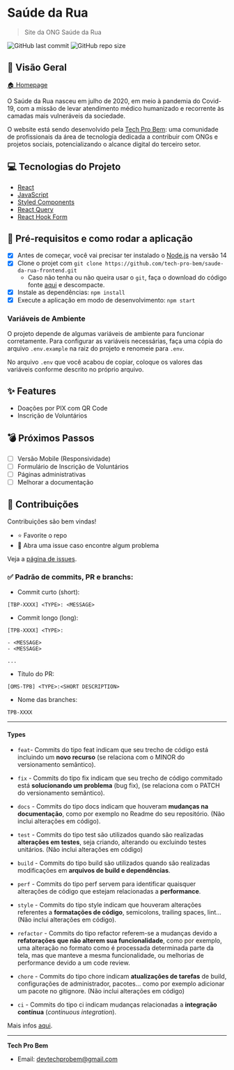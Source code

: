 # Saúde da Rua

> Site da ONG Saúde da Rua

![GitHub last commit](https://img.shields.io/github/last-commit/tech-pro-bem/saude-da-rua-frontend)
![GitHub repo size](https://img.shields.io/github/repo-size/tech-pro-bem/saude-da-rua-frontend)

## :telescope: Visão Geral

[🏠 Homepage](https://www.saudedarua.org/)

O Saúde da Rua nasceu em julho de 2020, em meio à pandemia do Covid-19, com a missão de levar atendimento médico humanizado e recorrente às camadas mais vulneráveis da sociedade.

O website está sendo desenvolvido pela [Tech Pro Bem](https://techprobem.com.br): uma comunidade de profissionais da área de tecnologia dedicada a contribuir com ONGs e projetos sociais, potencializando o alcance digital do terceiro setor.

## :computer: Tecnologias do Projeto

- [React](https://reactjs.org)
- [JavaScript](https://www.javascript.com//)
- [Styled Components](https://styled-components.com/)
- [React Query](https://react-query.tanstack.com/)
- [React Hook Form](https://react-hook-form.com/)

## :wrench: Pré-requisitos e como rodar a aplicação

- [x] Antes de começar, você vai precisar ter instalado o [Node.js](https://nodejs.org/en/) na versão 14
- [x] Clone o projet com `git clone https://github.com/tech-pro-bem/saude-da-rua-frontend.git`
  - Caso não tenha ou não queira usar o `git`, faça o download do código fonte [aqui](https://github.com/tech-pro-bem/saude-da-rua-frontend/archive/refs/heads/master.zip) e descompacte.
- [x] Instale as dependências: `npm install`
- [x] Execute a aplicação em modo de desenvolvimento: `npm start`

### Variáveis de Ambiente

O projeto depende de algumas variáveis de ambiente para funcionar corretamente. Para configurar as variáveis necessárias, faça uma cópia do arquivo `.env.example` na raiz do projeto e renomeie para `.env`.

No arquivo `.env` que você acabou de copiar, coloque os valores das variáveis conforme descrito no próprio arquivo.

## :sparkles: Features

- Doações por PIX com QR Code
- Inscrição de Voluntários

## :bomb: Próximos Passos

- [ ] Versão Mobile (Responsividade)
- [ ] Formulário de Inscrição de Voluntários
- [ ] Páginas administrativas
- [ ] Melhorar a documentação

## :star2: Contribuições

Contribuições são bem vindas!

- ⭐️ Favorite o repo
- 🐛 Abra uma issue caso encontre algum problema

Veja a [página de issues](https://github.com/tech-pro-bem/saude-da-rua-frontend/issues).

<!-- You can also take a look at the contributing guide. -->

### :white_check_mark: Padrão de commits, PR e branchs:

- Commit curto (short):

```
[TBP-XXXX] <TYPE>: <MESSAGE>
```

- Commit longo (long):

```
[TPB-XXXX] <TYPE>:

- <MESSAGE>
- <MESSAGE>

...
```

- Título do PR:

```
[OMS-TPB] <TYPE>:<SHORT DESCRIPTION>
```

- Nome das branches:

```
TPB-XXXX
```

<hr/>

#### Types

- `feat`- Commits do tipo feat indicam que seu trecho de código está incluindo um **novo recurso** (se relaciona com o MINOR do versionamento semântico).

- `fix` - Commits do tipo fix indicam que seu trecho de código commitado está **solucionando um problema** (bug fix), (se relaciona com o PATCH do versionamento semântico).

- `docs` - Commits do tipo docs indicam que houveram **mudanças na documentação**, como por exemplo no Readme do seu repositório. (Não inclui alterações em código).

- `test` - Commits do tipo test são utilizados quando são realizadas **alterações em testes**, seja criando, alterando ou excluindo testes unitários. (Não inclui alterações em código)

- `build` - Commits do tipo build são utilizados quando são realizadas modificações em **arquivos de build e dependências**.

- `perf` - Commits do tipo perf servem para identificar quaisquer alterações de código que estejam relacionadas a **performance**.

- `style` - Commits do tipo style indicam que houveram alterações referentes a **formatações de código**, semicolons, trailing spaces, lint... (Não inclui alterações em código).

- `refactor` - Commits do tipo refactor referem-se a mudanças devido a **refatorações que não alterem sua funcionalidade**, como por exemplo, uma alteração no formato como é processada determinada parte da tela, mas que manteve a mesma funcionalidade, ou melhorias de performance devido a um code review.

- `chore` - Commits do tipo chore indicam **atualizações de tarefas** de build, configurações de administrador, pacotes... como por exemplo adicionar um pacote no gitignore. (Não inclui alterações em código)

- `ci` - Commits do tipo ci indicam mudanças relacionadas a **integração contínua** (_continuous integration_).

Mais infos [aqui](https://github.com/iuricode/padroes-de-commits#:~:text=%F0%9F%93%84-,Padr%C3%B5es%20de%20commits,a%20cria%C3%A7%C3%A3o%20de%20ferramentas%20automatizadas.).

---

**Tech Pro Bem**

- Email: devtechprobem@gmail.com
